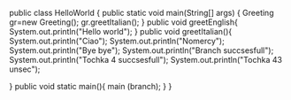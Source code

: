 
public class HelloWorld
{
public static void main(String[] args) {
Greeting gr=new Greeting();
gr.greetItalian();
}
public void greetEnglish{
System.out.println("Hello world");
}
public void greetItalian(){
System.out.println("Ciao");
System.out.println("Nomercy");
System.out.println("Bye bye");
System.out.println("Branch succsesfull");
System.out.println("Tochka 4 succsesfull");
System.out.println("Tochka 43 unsec");

}
public void static main(){
main (branch);
}
}
